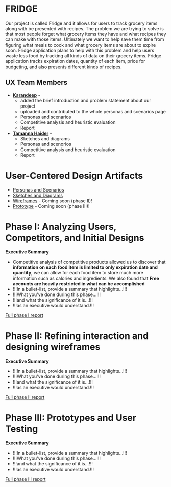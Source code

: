 
# FRIDGE

Our project is called Fridge and it allows for users to track grocery items along with be presented with recipes. The problem we are trying to solve is that most people forget what grocery items they have and what recipes they can make with those items. Ultimately we want to help save them time from figuring what meals to cook and what grocery items are about to expire soon. Fridge application plans to help with this problem and help users waste less food by tracking all kinds of data on their grocery items. Fridge application tracks expiration dates, quantity of each item, price for budgeting, and also presents different kinds of recipes. 

## UX Team Members

* **[Karandeep](https://usabilityengineering.github.io/ux-portfolio-ksdhillon1/)** - 
  * added the brief introduction and problem statement about our project
  * uploaded and contributed to the whole personas and scenarios page
  * Personas and scenarios
  * Competitive analysis and heuristic evaluation
  * Report
* **[Tamanna Haider](https://usabilityengineering.github.io/ux-portfolio-tamannahaider/)** - 
  * Sketches and diagrams
  * Personas and scenorios
  * Competitive analysis and heuristic evaluation
  * Report

# User-Centered Design Artifacts
 
* [Personas and Scenarios](personas/)
* [Sketches and Diagrams](sketches/)
* [Wireframes](#) - Coming soon (phase II)!
* [Prototype](#) - Coming soon (phase III)!

# Phase I: Analyzing Users, Competitors, and Initial Designs

**Executive Summary**

* Competitive analysis of competitive products allowed us to discover that **information on each food item is limited to only expiration date and quantity**, we can allow for each food item to store much more information such as calories and ingredients. We also found that **Free accounts are heavily restricted in what can be accomplished** 
* !!!In a bullet-list, provide a summary that highlights...!!!
* !!!What you've done during this phase...!!!
* !!!and what the significance of it is...!!!
* !!!as an executive would understand.!!!

[Full phase I report](phaseI/)

# Phase II: Refining interaction and designing wireframes

**Executive Summary**

* !!!In a bullet-list, provide a summary that highlights...!!!
* !!!What you've done during this phase...!!!
* !!!and what the significance of it is...!!!
* !!!as an executive would understand.!!!

[Full phase II report](phaseII/)

# Phase III: Prototypes and User Testing

**Executive Summary**

* !!!In a bullet-list, provide a summary that highlights...!!!
* !!!What you've done during this phase...!!!
* !!!and what the significance of it is...!!!
* !!!as an executive would understand.!!!

[Full phase III report](phaseIII/)
